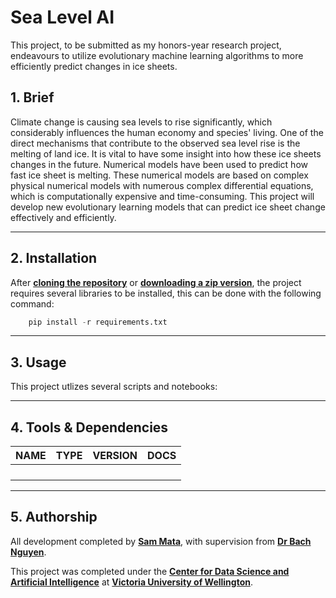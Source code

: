 # Sea Level AI

This project, to be submitted as my honors-year research project, endeavours to utilize evolutionary machine learning algorithms to more efficiently predict changes in ice sheets.

## 1. Brief

Climate change is causing sea levels to rise significantly, which considerably influences the human economy and species' living. One of the direct mechanisms that contribute to the observed sea level rise is the melting of land ice. It is vital to have some insight into how these ice sheets changes in the future. Numerical models have been used to predict how fast ice sheet is melting. These numerical models are based on complex physical numerical models with numerous complex differential equations, which is computationally expensive and time-consuming. This project will develop new evolutionary learning models that can predict ice sheet change effectively and efficiently.

---

## 2. Installation

After [**cloning the repository**](x-github-client://openRepo/https://github.com/sam-mata/sealevelai) or [**downloading a zip version**](https://github.com/sam-mata/SeaLevelAI/archive/refs/heads/main.zip), the project requires several libraries to be installed, this can be done with the following command:

```python
    pip install -r requirements.txt
```

---

## 3. Usage

This project utlizes several scripts and notebooks:

---

## 4. Tools & Dependencies

| **NAME** | **TYPE** | **VERSION** | **DOCS** |
| -------- | -------- | ----------- | -------- |
|          |          |             |          |
|          |          |             |          |
|          |          |             |          |
|          |          |             |          |

---

## 5. Authorship

All development completed by [**Sam Mata**](https://www.sammata.nz/), with supervision from [**Dr Bach Nguyen**](https://people.wgtn.ac.nz/bach.nguyen).

This project was completed under the [**Center for Data Science and Artificial Intelligence**](https://www.wgtn.ac.nz/cdsai) at [**Victoria University of Wellington**](https://www.wgtn.ac.nz/).

